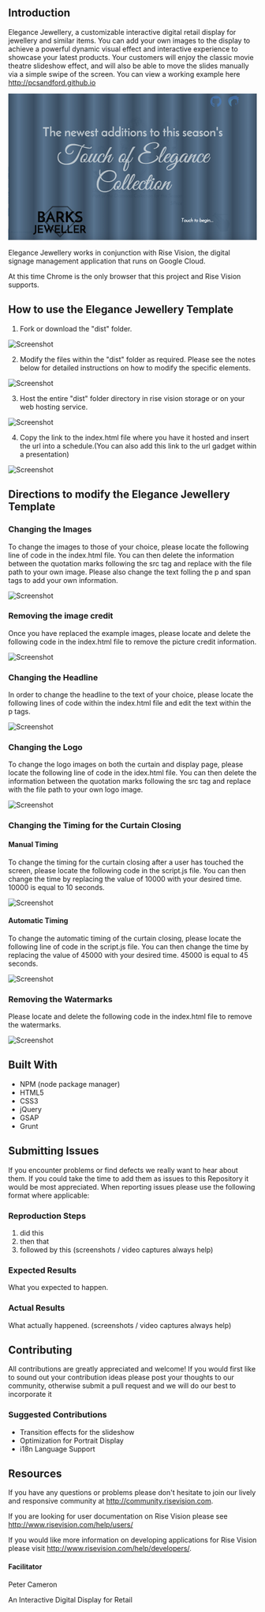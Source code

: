## Introduction

Elegance Jewellery, a customizable interactive digital retail display for jewellery and similar items. You can add your own images to the display to achieve a powerful dynamic visual effect and interactive experience to showcase your latest products. Your customers will enjoy the classic movie theatre slideshow effect, and will also be able to move the slides manually via a simple swipe of the screen. You can view a working example here http://pcsandford.github.io

![Screenshot](dist/assets/screenshot.png)


Elegance Jewellery works in conjunction with Rise Vision, the digital signage management application that runs on Google Cloud.

At this time Chrome is the only browser that this project and Rise Vision supports.

## How to use the Elegance Jewellery Template

1. Fork or download the "dist" folder.

![Screenshot](http://www.cameroncodes.com/elegance/eleganceImages/forkDescription.png)

2. Modify the files within the "dist" folder as required. Please see the notes below for detailed instructions on how to modify the specific elements.

![Screenshot](http://www.cameroncodes.com/elegance/eleganceImages/fileGuide.png)

3. Host the entire "dist" folder directory in rise vision storage or on your web hosting service.

![Screenshot](http://www.cameroncodes.com/elegance/eleganceImages/storage1.png)

4. Copy the link to the index.html file where you have it hosted and insert the url into a schedule.(You can also add this link to the url gadget within a presentation)

![Screenshot](http://www.cameroncodes.com/elegance/eleganceImages/storage2.png)

## Directions to modify the Elegance Jewellery Template

### Changing the Images 

To change the images to those of your choice, please locate the following line of code in the index.html file. You can then delete
the information between the quotation marks following the src tag and replace with the file path to your own image. Please
also change the text folling the p and span tags to add your own information.

![Screenshot](http://www.cameroncodes.com/elegance/eleganceImages/image.png)

### Removing the image credit

Once you have replaced the example images, please locate and delete the following code in the index.html file to remove the picture credit information.

![Screenshot](http://www.cameroncodes.com/elegance/eleganceImages/credit.png)

### Changing the Headline

In order to change the headline to the text of your choice, please locate the following lines of code within the index.html file and edit the text within the p tags.

![Screenshot](http://www.cameroncodes.com/elegance/eleganceImages/headline.png)

### Changing the Logo

To change the logo images on both the curtain and display page, please locate the following line of code in the idex.html file. You can then
delete the information between the quotation marks following the src tag and replace with the file path to your own logo image.

![Screenshot](http://www.cameroncodes.com/elegance/eleganceImages/mainlogo.png)

### Changing the Timing for the Curtain Closing

#### Manual Timing

To change the timing for the curtain closing after a user has touched the screen, please locate the following code in the script.js file. You can then
change the time by replacing the value of 10000 with your desired time. 10000 is equal to 10 seconds.

![Screenshot](http://www.cameroncodes.com/elegance/eleganceImages/manualTime.png)

#### Automatic Timing

To change the automatic timing of the curtain closing, please locate the following line of code in the script.js file. You can then
change the time by replacing the value of 45000 with your desired time. 45000 is equal to 45 seconds.

![Screenshot](http://www.cameroncodes.com/elegance/eleganceImages/automaticTime.png)

### Removing the Watermarks 

Please locate and delete the following code in the index.html file to remove the watermarks.

![Screenshot](http://www.cameroncodes.com/elegance/eleganceImages/watermarks.png)

## Built With

* NPM (node package manager)
* HTML5
* CSS3
* jQuery
* GSAP
* Grunt

## Submitting Issues

If you encounter problems or find defects we really want to hear about them. If you could take the time to add them as issues to this Repository it would be most appreciated. When reporting issues please use the following format where applicable:

### Reproduction Steps

1. did this
2. then that
3. followed by this (screenshots / video captures always help)

### Expected Results

What you expected to happen.

### Actual Results

What actually happened. (screenshots / video captures always help)

## Contributing

All contributions are greatly appreciated and welcome! If you would first like to sound out your contribution ideas please post your thoughts to our community, otherwise submit a pull request and we will do our best to incorporate it

### Suggested Contributions

* Transition effects for the slideshow
* Optimization for Portrait Display
* i18n Language Support

## Resources

If you have any questions or problems please don't hesitate to join our lively and responsive community at http://community.risevision.com.

If you are looking for user documentation on Rise Vision please see http://www.risevision.com/help/users/

If you would like more information on developing applications for Rise Vision please visit http://www.risevision.com/help/developers/.

#### Facilitator

Peter Cameron 

An Interactive Digital Display for Retail
